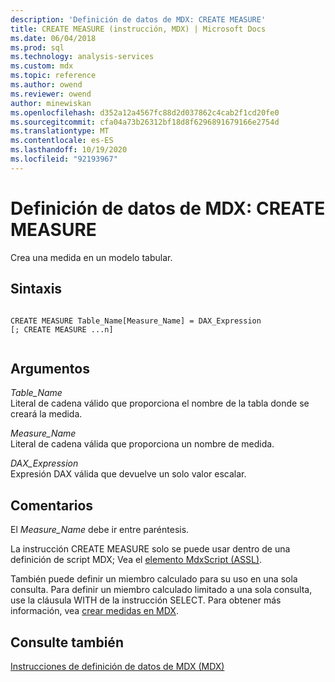 ```yaml
---
description: 'Definición de datos de MDX: CREATE MEASURE'
title: CREATE MEASURE (instrucción, MDX) | Microsoft Docs
ms.date: 06/04/2018
ms.prod: sql
ms.technology: analysis-services
ms.custom: mdx
ms.topic: reference
ms.author: owend
ms.reviewer: owend
author: minewiskan
ms.openlocfilehash: d352a12a4567fc88d2d037862c4cab2f1cd20fe0
ms.sourcegitcommit: cfa04a73b26312bf18d8f6296891679166e2754d
ms.translationtype: MT
ms.contentlocale: es-ES
ms.lasthandoff: 10/19/2020
ms.locfileid: "92193967"
---
```

# <a name="mdx-data-definition---create-measure"></a>Definición de datos de MDX: CREATE MEASURE


  Crea una medida en un modelo tabular.  
  
## <a name="syntax"></a>Sintaxis  
  
```  
  
CREATE MEASURE Table_Name[Measure_Name] = DAX_Expression  
[; CREATE MEASURE ...n]  
  
```  
  
## <a name="arguments"></a>Argumentos  
 *Table_Name*  
 Literal de cadena válido que proporciona el nombre de la tabla donde se creará la medida.  
  
 *Measure_Name*  
 Literal de cadena válida que proporciona un nombre de medida.  
  
 *DAX_Expression*  
 Expresión DAX válida que devuelve un solo valor escalar.  
  
## <a name="remarks"></a>Comentarios  
 El *Measure_Name*  debe ir entre paréntesis.  
  
 La instrucción CREATE MEASURE solo se puede usar dentro de una definición de script MDX; Vea el [elemento MdxScript &#40;ASSL&#41;](/analysis-services/assl/objects/mdxscript-element-assl?view=asallproducts-allversions).  
  
 También puede definir un miembro calculado para su uso en una sola consulta. Para definir un miembro calculado limitado a una sola consulta, use la cláusula WITH de la instrucción SELECT. Para obtener más información, vea [crear medidas en MDX](/analysis-services/multidimensional-models/mdx/mdx-building-measures).  
  
## <a name="see-also"></a>Consulte también  
 [Instrucciones de definición de datos de MDX &#40;MDX&#41;](../mdx/mdx-data-definition-statements-mdx.md)  
  
